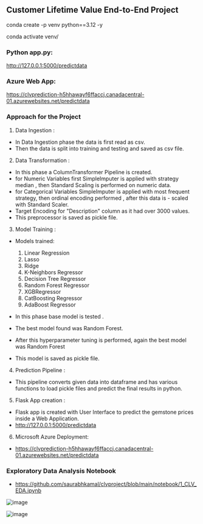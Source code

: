 ## Customer Lifetime Value End-to-End Project

conda create -p venv python==3.12 -y

conda activate venv/


### Python app.py:
http://127.0.0.1:5000/predictdata

### Azure Web App:
https://clvprediction-h5hhawayf6ffaccj.canadacentral-01.azurewebsites.net/predictdata 


### Approach for the Project
1. Data Ingestion :

- In Data Ingestion phase the data is first read as csv.
- Then the data is split into training and testing and saved as csv file.

2. Data Transformation :

- In this phase a ColumnTransformer Pipeline is created.
- for Numeric Variables first SimpleImputer is applied with strategy median , then Standard Scaling is performed on numeric data.
- for Categorical Variables SimpleImputer is applied with most frequent strategy, then ordinal encoding performed , after this data is - scaled with Standard Scaler.
- Target Encoding for "Description" column as it had over 3000 values. 
- This preprocessor is saved as pickle file.

3. Model Training :

- Models trained:
    1. Linear Regression
    2. Lasso
    3. Ridge
    4. K-Neighbors Regressor
    5. Decision Tree Regressor
    6. Random Forest Regressor
    7. XGBRegressor
    8. CatBoosting Regressor
    9. AdaBoost Regressor

- In this phase base model is tested . 
- The best model found was Random Forest.
- After this hyperparameter tuning is performed, again the best model was Random Forest
- This model is saved as pickle file.

4. Prediction Pipeline :

- This pipeline converts given data into dataframe and has various functions to load pickle files and predict the final results in python.

5. Flask App creation :

- Flask app is created with User Interface to predict the gemstone prices inside a Web Application.
- http://127.0.0.1:5000/predictdata

6. Microsoft Azure Deployment:

- https://clvprediction-h5hhawayf6ffaccj.canadacentral-01.azurewebsites.net/predictdata 

### Exploratory Data Analysis Notebook 

- https://github.com/saurabhkamal/clvproject/blob/main/notebook/1_CLV_EDA.ipynb


![image](https://github.com/user-attachments/assets/9e06bf49-ecdd-4ec9-af6b-1967484ceab6)


![image](https://github.com/user-attachments/assets/747ebe90-fe68-4b18-ac60-2f4d53130ee7)


